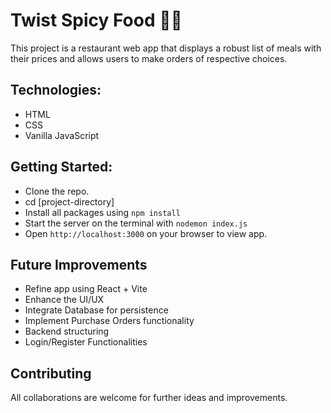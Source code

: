# Twist Spicy Food 🧆🍕
This project is a restaurant web app that displays a robust list of meals with their prices and allows users to make orders of respective choices.  

## Technologies:  

*   HTML
*   CSS
*   Vanilla JavaScript

## Getting Started:

*   Clone the repo.
*   cd [project-directory]
*   Install all packages using `npm install`
*   Start the server on the terminal with `nodemon index.js`
*   Open `http://localhost:3000` on your browser to view app.

## Future Improvements

*  Refine app using React + Vite
*  Enhance the UI/UX
*  Integrate Database for persistence
*  Implement Purchase Orders functionality
*  Backend structuring
*  Login/Register Functionalities

## Contributing

All collaborations are welcome for further ideas and improvements.
